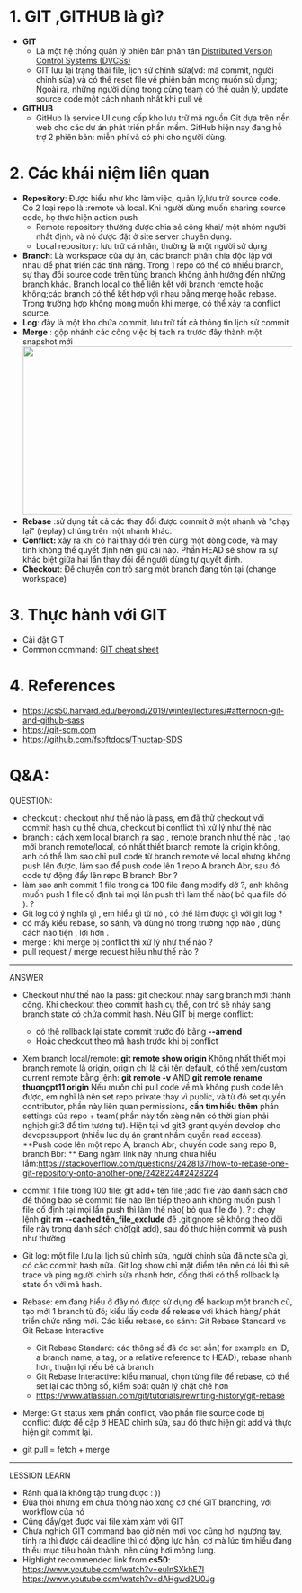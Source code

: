 # 1. GIT ,GITHUB là gì?
* **GIT**
  * Là một hệ thống quản lý phiên bản phân tán [Distributed Version Control Systems (DVCSs)](https://en.wikipedia.org/wiki/Distributed_version_control) 
  * GIT lưu lại trạng thái file, lịch sử chỉnh sửa(vd: mã commit, người chỉnh sửa),và có thể reset file về phiên bản mong muốn sử dụng; Ngoài ra, những người dùng trong cùng team có thể quản lý, update source code một cách nhanh nhất khi pull về
* **GITHUB**
  * GitHub là service UI cung cấp kho lưu trữ mã nguồn Git dựa trên nền web cho các dự án phát triển phần mềm. GitHub hiện nay đang hỗ trợ 2 phiên bản: miễn phí và có phí cho người dùng. 
# 2. Các khái niệm liên quan
* **Repository**: Được hiểu như kho làm việc, quản lý,lưu trữ source code. Có 2 loại repo là :remote và local. Khi người dùng muốn sharing source code, họ thực hiện action push
  * Remote repository thường được chia sẻ công khai/ một nhóm người nhất định; và nó được đặt ở site server chuyên dụng. 
  * Local repository: lưu trữ cá nhân, thường là một người sử dụng
* **Branch**: Là workspace của dự án, các branch phân chia độc lập với nhau để phát triển các tính năng. Trong 1 repo có thể có nhiều branch, sự thay đổi source code trên từng branch không ảnh hưởng đến những branch khác. Branch local có thể liên kết với branch remote hoặc không;các branch có thể kết hợp với nhau bằng merge hoặc rebase. Trong trường hợp không mong muốn khi merge, có thể xảy ra conflict source. 
* **Log**: đây là một kho chứa commit, lưu trữ tất cả thông tin lịch sử commit
* **Merge** : gộp nhánh các công việc bị tách ra trước đây thành một snapshot mới <img src="https://git-scm.com/figures/18333fig0328-tn.png " height=300px width=600px /> 
* **Rebase** :sử dụng tất cả các thay đổi được commit ở một nhánh và "chạy lại" (replay) chúng trên một nhánh khác.
* **Conflict:** xảy ra khi có hai thay đổi trên cùng một dòng code, và máy tính không thể quyết định nên giữ cái nào. Phần HEAD sẽ show ra sự khác biệt giữa hai lần thay đổi để người dùng tự quyết định.
* **Checkout**: Để chuyển con trỏ sang một branch đang tồn tại (change workspace)

# 3. Thực hành với GIT
* Cài đặt GIT
* Common command: [GIT cheat sheet](https://github.github.com/training-kit/downloads/github-git-cheat-sheet.pdf)
# 4. References
* https://cs50.harvard.edu/beyond/2019/winter/lectures/#afternoon-git-and-github-sass
* https://git-scm.com
* https://github.com/fsoftdocs/Thuctap-SDS


# Q&A:

QUESTION:
- checkout : checkout như thế nào là pass, em đã thử checkout với commit hash cụ thể chưa, checkout bị conflict thì xử lý như thế nào
- branch : cách xem local branch ra sao , remote branch như thế nào , tạo mới branch remote/local, có nhất thiết branch remote là origin không, anh có thể làm sao chỉ pull code từ branch remote về local nhưng không push lên được, làm sao để push code lên 1 repo A branch Abr, sau đó code tự động đẩy lên repo B branch Bbr ?
- làm sao anh commit 1 file trong cả 100 file đang modify dở ?, anh không muốn push 1 file cố định tại mọi lần push thì làm thế nào( bỏ qua file đó ). ?
- Git log có ý nghĩa gì , em hiểu gì từ nó , có thể làm được gì với git log ?
- có mấy kiểu rebase, so sánh, và dùng nó trong trường hợp nào , dùng cách nào tiện , lợi hơn .
- merge : khi merge bị conflict thì xử lý như thế nào ?
- pull request / merge request hiểu như thế nào ?


---------------

ANSWER  
* Checkout như thế nào là pass: git checkout nhảy sang branch mới thành công. Khi checkout theo commit hash cụ thể, con trỏ sẽ nhảy sang branch state có chứa commit hash. Nếu GIT bị merge conflict: 
  * có thể rollback lại state commit trước đó bằng **--amend**
  * Hoặc checkout theo mã hash trước khi bị conflict
* Xem branch local/remote: **git remote show origin**
  Không nhất thiết mọi branch remote là origin, origin chỉ là cái tên default, có thể xem/custom current remote bằng lệnh: **git remote -v** AND **git remote rename thuongpt11 origin**
  Nếu muốn chỉ pull code về mà không push code lên được, em nghĩ là nên set repo private thay vì public, và từ đó set quyền contributor, phần này liên quan permissions, **cần tìm hiểu thêm** phần settings của repo + team( phần này tốn xèng nên có thời gian phải nghịch git3 để tìm tương tự). Hiện tại vd git3 grant quyền develop cho devopssupport (nhiều lúc dự án grant nhầm quyền read access).
  **Push code lên một repo A, branch Abr; chuyển code sang repo B, branch Bbr: ** Đang ngâm link này nhưng chưa hiểu lắm:https://stackoverflow.com/questions/2428137/how-to-rebase-one-git-repository-onto-another-one/2428224#2428224

* commit 1 file trong 100 file: git add+ tên file ;add file vào danh sách chờ để thông báo sẽ commit file nào lên tiếp theo
  anh không muốn push 1 file cố định tại mọi lần push thì làm thế nào( bỏ qua file đó ). ? : chạy lệnh **git rm --cached tên_file_exclude** để .gitignore sẽ không theo dõi file này trong danh sách chờ(git add), sau đó thực hiện commit và push như thường

* Git log: một file lưu lại lịch sử chỉnh sửa, người chỉnh sửa đã note sửa gì, có các commit hash nữa. Git log show chỉ mặt điểm tên nên có lỗi thì sẽ trace và ping người chỉnh sửa nhanh hơn, đồng thời có thể rollback lại state ổn với mã hash.

* Rebase: em đang hiểu ở đây nó được sử dụng để backup một branch cũ, tạo mới 1 branch từ đó; kiểu lấy code để release với khách hàng/ phát triển chức năng mới. Các kiểu rebase, so sánh: Git Rebase Standard vs Git Rebase Interactive

  * Git Rebase Standard: các thông số đã đc set sẵn( for example an ID, a branch name, a tag, or a relative reference to HEAD), rebase nhanh hơn, thuận lợi nếu bê cả branch
  * Git Rebase Interactive: kiểu manual, chọn từng file để rebase, có thể set lại các thông số, kiểm soát quản lý chặt chẽ hơn
  * https://www.atlassian.com/git/tutorials/rewriting-history/git-rebase
* Merge:
  Git status xem phần conflict, vào phần file source code bị conflict được đề cập ở HEAD chỉnh sửa, sau đó thực hiện git add và thực hiện git commit lại. 
* git pull = fetch + merge 

-----------------------
LESSION LEARN

* Rảnh quá là không tập trung được : ))
* Đùa thôi nhưng em chưa thông não xong cơ chế GIT branching, với workflow của nó
* Cũng đẩy/get được vài file xàm xàm với GIT
* Chưa nghịch GIT command bao giờ nên mới vọc cũng hơi ngượng tay, tính ra thì được cái deadline thì có động lực hẳn, cơ mà lúc tìm hiểu đang thiếu mục tiêu hoàn thành, nên cũng hơi mông lung.
* Highlight recommended link from **cs50**: 
  https://www.youtube.com/watch?v=eulnSXkhE7I
  https://www.youtube.com/watch?v=dAHgwd2U0Jg




